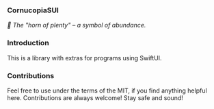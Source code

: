 ### CornucopiaSUI

_:shell: The "horn of plenty" – a symbol of abundance._

### Introduction

This is a library with extras for programs using SwiftUI.

### Contributions

Feel free to use under the terms of the MIT, if you find anything helpful here. Contributions are always welcome! Stay safe and sound!
